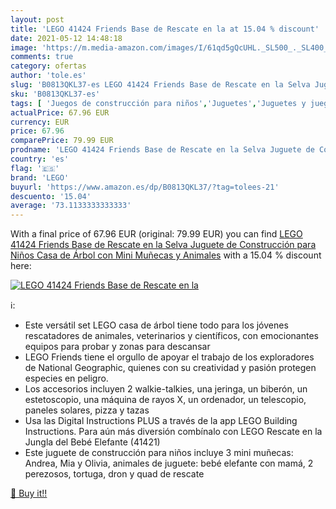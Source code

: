 ```yaml
---
layout: post
title: 'LEGO 41424 Friends Base de Rescate en la at 15.04 % discount'
date: 2021-05-12 14:48:18
image: 'https://m.media-amazon.com/images/I/61qd5gQcUHL._SL500_._SL400_.jpg'
comments: true
category: ofertas
author: 'tole.es'
slug: 'B0813QKL37-es LEGO 41424 Friends Base de Rescate en la Selva Juguete de...'
sku: 'B0813QKL37-es'
tags: [ 'Juegos de construcción para niños','Juguetes','Juguetes y juegos','lego', ]
actualPrice: 67.96 EUR
currency: EUR
price: 67.96
comparePrice: 79.99 EUR
prodname: 'LEGO 41424 Friends Base de Rescate en la Selva Juguete de Construcción para Niños Casa de Árbol con Mini Muñecas y Animales'
country: 'es'
flag: '🇪🇸'
brand: 'LEGO'
buyurl: 'https://www.amazon.es/dp/B0813QKL37/?tag=tolees-21'
descuento: '15.04'
average: '73.1133333333333'
---
```


With a final price of 67.96 EUR (original: 79.99 EUR) you can find [LEGO 41424 Friends Base de Rescate en la Selva Juguete de Construcción para Niños Casa de Árbol con Mini Muñecas y Animales](https://www.amazon.es/dp/B0813QKL37/?tag=tolees-21) with a  15.04 % discount here:

[![LEGO 41424 Friends Base de Rescate en la](https://m.media-amazon.com/images/I/61qd5gQcUHL._SL500_._SL400_.jpg)](https://www.amazon.es/dp/B0813QKL37/?tag=tolees-21)

ℹ️:

- Este versátil set LEGO casa de árbol tiene todo para los jóvenes rescatadores de animales, veterinarios y científicos, con emocionantes equipos para probar y zonas para descansar
- LEGO Friends tiene el orgullo de apoyar el trabajo de los exploradores de National Geographic, quienes con su creatividad y pasión protegen especies en peligro.
- Los accesorios incluyen 2 walkie-talkies, una jeringa, un biberón, un estetoscopio, una máquina de rayos X, un ordenador, un telescopio, paneles solares, pizza y tazas
- Usa las Digital Instructions PLUS a través de la app LEGO Building Instructions. Para aún más diversión combínalo con LEGO Rescate en la Jungla del Bebé Elefante (41421)
- Este juguete de construcción para niños incluye 3 mini muñecas: Andrea, Mia y Olivia, animales de juguete: bebé elefante con mamá, 2 perezosos, tortuga, dron y quad de rescate

[🛒 Buy it!!](https://www.amazon.es/dp/B0813QKL37/?tag=tolees-21)
